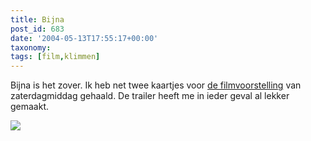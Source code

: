 ```yaml
---
title: Bijna
post_id: 683
date: '2004-05-13T17:55:17+00:00'
taxonomy:
tags: [film,klimmen]
---
```

Bijna is het zover. Ik heb net twee kaartjes voor [de filmvoorstelling](../touching-the-void) van zaterdagmiddag gehaald. De trailer heeft me in ieder geval al lekker gemaakt.

![](https://www.youtube.com/watch?v=t65VrYZ2U9s)